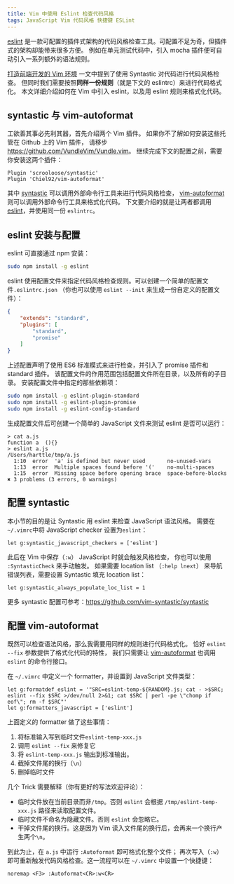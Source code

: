 ```yaml
---
title: Vim 中使用 Eslint 检查代码风格
tags: JavaScript Vim 代码风格 快捷键 ESLint
---
```


[eslint][eslint] 是一款可配置的插件式架构的代码风格检查工具。可配置不足为奇，但插件式的架构却能带来很多方便。
例如在单元测试代码中，引入 mocha 插件便可自动引入一系列额外的语法规则。

[打造前端开发的 Vim 环境](/2015/11/22/vim-frontend.html) 一文中提到了使用 Syntastic 对代码进行代码风格检查。
但同时我们需要按照**同样一份规则**（就是下文的 eslintrc）来进行代码格式化。
本文详细介绍如何在 Vim 中引入 eslint，以及用 eslint 规则来格式化代码。
 
<!--more-->

## syntastic 与 vim-autoformat

工欲善其事必先利其器，首先介绍两个 Vim 插件。
如果你不了解如何安装这些托管在 Github 上的 Vim 插件，
请移步 <https://github.com/VundleVim/Vundle.vim>。
继续完成下文的配置之前，需要你安装这两个插件：

```vim
Plugin 'scrooloose/syntastic'
Plugin 'Chiel92/vim-autoformat'
```

其中 [syntastic][syntastic] 可以调用外部命令行工具来进行代码风格检查，
[vim-autoformat][vaf] 则可以调用外部命令行工具来格式化代码。
下文要介绍的就是让两者都调用 [eslint][eslint-cli]，并使用同一份 `eslintrc`。

## eslint 安装与配置

eslint 可直接通过 npm 安装：

```bash
sudo npm install -g eslint
```

eslint 使用配置文件来指定代码风格检查规则。可以创建一个简单的配置文件`.eslintrc.json`
（你也可以使用 `eslint --init` 来生成一份自定义的配置文件）：

```json
{
    "extends": "standard",
    "plugins": [
        "standard",
        "promise"
    ]
}
```

上述配置声明了使用 ES6 标准模式来进行检查，并引入了 promise 插件和 standard 插件。
该配置文件的作用范围包括配置文件所在目录，以及所有的子目录。
安装配置文件中指定的那些依赖项：

```bash
sudo npm install -g eslint-plugin-standard
sudo npm install -g eslint-plugin-promise
sudo npm install -g eslint-config-standard
```

生成配置文件后可创建一个简单的 JavaScript 文件来测试 eslint 是否可以运行：

```
> cat a.js
function a  (){}
> eslint a.js
/Users/harttle/tmp/a.js
  1:10  error  'a' is defined but never used       no-unused-vars
  1:13  error  Multiple spaces found before '('    no-multi-spaces
  1:15  error  Missing space before opening brace  space-before-blocks
✖ 3 problems (3 errors, 0 warnings)
```

## 配置 syntastic

本小节的目的是让 Syntastic 用 eslint 来检查 JavaScript 语法风格。
需要在`~/.vimrc`中将 JavaScript checker 设置为`eslint`：

```vim
let g:syntastic_javascript_checkers = ['eslint']
```

此后在 Vim 中保存（`:w`） JavaScript 时就会触发风格检查，
你也可以使用 `:SyntasticCheck` 来手动触发。
如果需要 location list （`:help lnext`） 来导航错误列表，需要设置 Syntastic 填充 location list：

```vim
let g:syntastic_always_populate_loc_list = 1
```

更多 syntastic 配置可参考：<https://github.com/vim-syntastic/syntastic>

## 配置 vim-autoformat

既然可以检查语法风格，那么我需要用同样的规则进行代码格式化。
恰好 `eslint --fix` 参数提供了格式化代码的特性，
我们只需要让 [vim-autoformat][vaf] 也调用 `eslint` 的命令行接口。

在 `~/.vimrc` 中定义一个 formatter，并设置到 JavaScript 文件类型：

```vim
let g:formatdef_eslint = '"SRC=eslint-temp-${RANDOM}.js; cat - >$SRC; eslint --fix $SRC >/dev/null 2>&1; cat $SRC | perl -pe \"chomp if eof\"; rm -f $SRC"'
let g:formatters_javascript = ['eslint']
```

上面定义的 formatter 做了这些事情：

1. 将标准输入写到临时文件`eslint-temp-xxx.js`
2. 调用 `eslint --fix` 来修复它
3. 将 `eslint-temp-xxx.js` 输出到标准输出。
4. 截掉文件尾的换行（`\n`）
4. 删掉临时文件

几个 Trick 需要解释（你有更好的写法欢迎评论）：

* 临时文件放在当前目录而非`/tmp`。否则 `eslint` 会根据 `/tmp/eslint-temp-xxx.js` 路径来读取配置文件。
* 临时文件不命名为隐藏文件。否则 `eslint` 会忽略它。
* 干掉文件尾的换行。这是因为 Vim 读入文件尾的换行后，会再来一个换行产生两个`\n`。

到此为止，在 `a.js` 中运行 `:Autoformat` 即可格式化整个文件；
再次写入（`:w`）即可重新触发代码风格检查。这一流程可以在 `~/.vimrc` 中设置一个快捷键：

```vim
noremap <F3> :Autoformat<CR>:w<CR>
```

[eslint]: http://eslint.cn/docs/user-guide/configuring
[syntastic]: https://github.com/vim-syntastic/syntastic
[vaf]: https://github.com/Chiel92/vim-autoformat
[eslint-cli]: http://eslint.cn/docs/user-guide/command-line-interface
